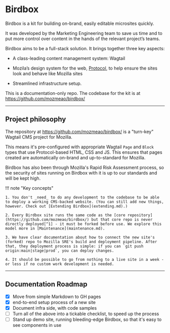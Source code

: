 # Birdbox

Birdbox is a kit for building on-brand, easily editable microsites quickly.

It was developed by the Marketing Engineering team to save us time and to put more control over content in the hands of the relevant project’s teams.

Birdbox aims to be a full-stack solution. It brings together three key aspects:

* A class-leading content management system: Wagtail

* Mozila’s design system for the web, [Protocol](https://protocol.mozilla.org), to help ensure the sites look and behave like Mozilla sites

* Streamlined infrastructure setup.

This is a documentation-only repo. The codebase for the kit is at <https://github.com/mozmeao/birdbox/>

----

## Project philosophy

The repository at <https://github.com/mozmeao/birdbox/> is a "turn-key" Wagtail CMS project for Mozilla.

This means it's pre-configured with appropriate Wagtail `Page` and `Block` types that use Protocol-based HTML, CSS and JS. This ensures that pages created are automatically on-brand and up-to-standard for Mozilla.

Birdbox has also been through Mozilla's Rapid Risk Assessment process, so the security of sites running on Birdbox with it is up to our standards and will be kept high.
<!-- To come: link to the HTTP Observatory score for a birdbox-on-birdbox demo site -->

!!! note "Key concepts"

    1. You don't _need_ to do any development to the codebase to be able to deploy a working CMS-backed website. (You can still add new things, however. Check out [Extending Birdbox](extending.md).)

    2. Every Birdbox site runs the same code as the [core repository](https://github.com/mozmeao/birdbox/) but that core repo is never directly deployed[^1] - it must be forked before use. We explore this model more in [Maintenance](maintenance.md).

    3. We have clear documentation about how to connect the new site's (forked) repo to Mozilla SRE's build and deployment pipeline. After that, they deployment process is simple: if you can `git push origin:main|stage|prod`, you can deploy changes.

    4. It should be possible to go from nothing to a live site in a week - or less if no custom work development is needed.

----

## Documentation Roadmap

* [x] Move from simple Markdown to GH pages
* [x] end-to-end setup process of a new site
* [x] Document infra side, with code samples
* [ ] Turn all of the above into a tickable checklist, to speed up the process
* [ ] Stand up demo site, running bleeding-edge Birdbox, so that it's easy to see components in use

[^1]: The exception here is the (forthcoming) demo site about birdbox, which WILL run off the bleeding-edge core repo
